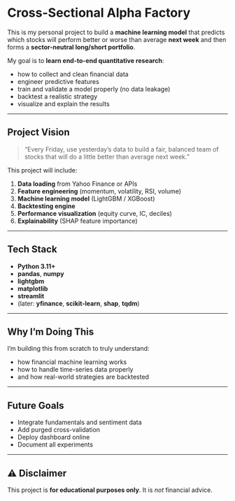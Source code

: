 # Cross-Sectional Alpha Factory

This is my personal project to build a **machine learning model** that predicts which stocks will perform better or worse than average **next week** and then forms a **sector-neutral long/short portfolio**.

My goal is to **learn end-to-end quantitative research**:
- how to collect and clean financial data
- engineer predictive features
- train and validate a model properly (no data leakage)
- backtest a realistic strategy
- visualize and explain the results

---

## Project Vision

> “Every Friday, use yesterday’s data to build a fair, balanced team of stocks that will do a little better than average next week.”

This project will include:
1. **Data loading** from Yahoo Finance or APIs  
2. **Feature engineering** (momentum, volatility, RSI, volume)  
3. **Machine learning model** (LightGBM / XGBoost)  
4. **Backtesting engine**  
5. **Performance visualization** (equity curve, IC, deciles)  
6. **Explainability** (SHAP feature importance)  

---

## Tech Stack

- **Python 3.11+**
- **pandas**, **numpy**
- **lightgbm**
- **matplotlib**
- **streamlit**
- (later: **yfinance**, **scikit-learn**, **shap**, **tqdm**)

---

## Why I’m Doing This

I’m building this from scratch to truly understand:
- how financial machine learning works
- how to handle time-series data properly
- and how real-world strategies are backtested

---

## Future Goals
- Integrate fundamentals and sentiment data  
- Add purged cross-validation  
- Deploy dashboard online  
- Document all experiments

---

## ⚠️ Disclaimer
This project is **for educational purposes only**. It is *not* financial advice.
